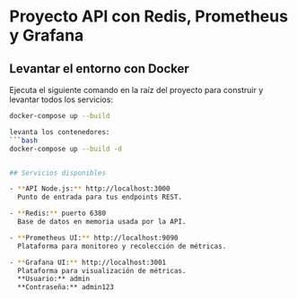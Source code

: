 # Proyecto API con Redis, Prometheus y Grafana

## Levantar el entorno con Docker

Ejecuta el siguiente comando en la raíz del proyecto para construir y levantar todos los servicios:

```bash
docker-compose up --build

levanta los contenedores:
```bash
docker-compose up --build -d


## Servicios disponibles

- **API Node.js:** http://localhost:3000  
  Punto de entrada para tus endpoints REST.

- **Redis:** puerto 6380 
  Base de datos en memoria usada por la API.

- **Prometheus UI:** http://localhost:9090  
  Plataforma para monitoreo y recolección de métricas.

- **Grafana UI:** http://localhost:3001  
  Plataforma para visualización de métricas.  
  **Usuario:** admin  
  **Contraseña:** admin123
